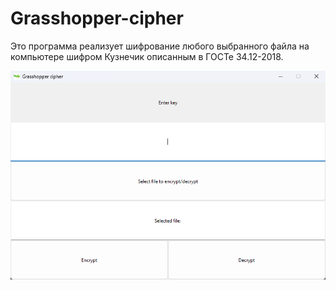# Grasshopper-cipher

Это программа реализует шифрование любого выбранного файла на компьютере шифром Кузнечик описанным в ГОСТе 34.12-2018.

![Image1](./misc/program_image.png)
